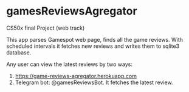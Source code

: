 # gamesReviewsAgregator
CS50x final Project (web track)

This app parses Gamespot web page, finds all the game reviews.
With scheduled intervals it fetches new reviews and writes them to sqlite3 database.

Any user can view the latest reviews by two ways:
1. https://game-reviews-agregator.herokuapp.com
2. Telegram bot: @gamesReviewsBot. It fetches the latest review.
